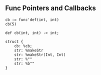 ## Func Pointers and Callbacks

```xy
cb := func'def(int, int)
cb(5)

def cb(int, int) -> int;

struct {
	cb: %cb;
	str: %makeStr
	str: %makeStr(Int, Int)
	str: %""
	str: %b""
}
```
